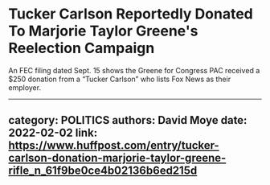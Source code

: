 # Tucker Carlson Reportedly Donated To Marjorie Taylor Greene's Reelection Campaign

An FEC filing dated Sept. 15 shows the Greene for Congress PAC received a $250 donation from a “Tucker Carlson” who lists Fox News as their employer.

---
category: POLITICS
authors: David Moye
date: 2022-02-02
link: https://www.huffpost.com/entry/tucker-carlson-donation-marjorie-taylor-greene-rifle_n_61f9be0ce4b02136b6ed215d
---
